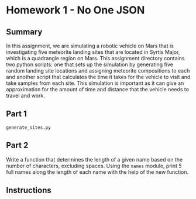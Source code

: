 # Homework 1 - No One JSON 

## Summary

In this assignment, we are simulating a robotic vehicle on Mars that is investigating five meteorite landing sites that are located in Syrtis Major, which is a quadrangle region on Mars. This assignment directory contains two python scripts: one that sets up the simulation by generating five random landing site locations and assigning meteorite compositions to each and another script that calculates the time it takes for the vehicle to visit and take samples from each site. This simulation is important as it can give an approximation for the amount of time and distance that the vehicle needs to travel and work.

## Part 1

`generate_sites.py` 

## Part 2

Write a function that determines the length of a given name based on the number of characters, excluding spaces. Using the `names` module, print 5 full names along the length of each name with the help of the new function.

## Instructions

